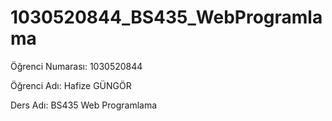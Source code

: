 # 1030520844_BS435_WebProgramlama

Öğrenci Numarası: 1030520844

Öğrenci Adı: Hafize GÜNGÖR

Ders Adı: BS435 Web Programlama

